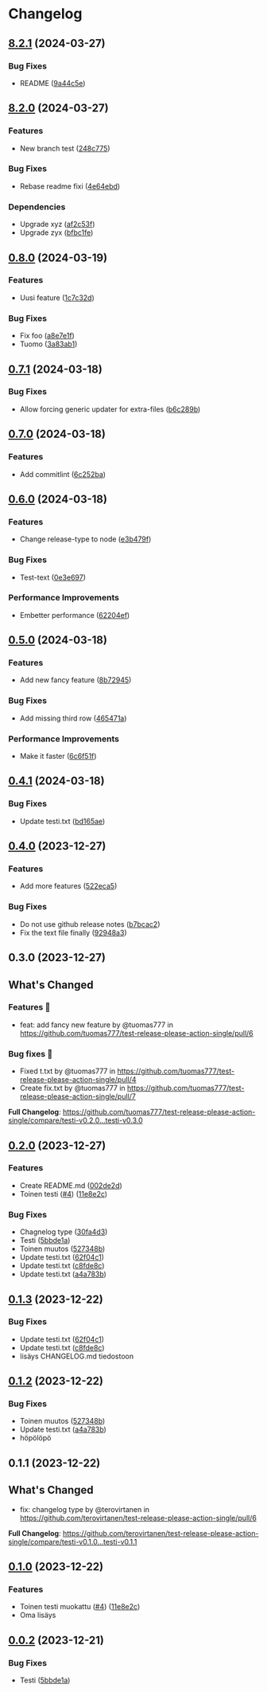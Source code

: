 # Changelog

## [8.2.1](https://github.com/tuomas777/test-release-please-action-single/compare/testi-v8.2.0...testi-v8.2.1) (2024-03-27)


### Bug Fixes

* README ([9a44c5e](https://github.com/tuomas777/test-release-please-action-single/commit/9a44c5e7d5600f31cec240ce3b9afb4e0b72be97))

## [8.2.0](https://github.com/tuomas777/test-release-please-action-single/compare/testi-v0.8.0...testi-v8.2.0) (2024-03-27)


### Features

* New branch test ([248c775](https://github.com/tuomas777/test-release-please-action-single/commit/248c775af78596e6aa20a2a929b0fb5338559f8e))


### Bug Fixes

* Rebase readme fixi ([4e64ebd](https://github.com/tuomas777/test-release-please-action-single/commit/4e64ebdfcbb3453d65844a68ae81a0678856f5a3))


### Dependencies

* Upgrade xyz ([af2c53f](https://github.com/tuomas777/test-release-please-action-single/commit/af2c53f0903ebaebe91b3e73e0091d92a6f476de))
* Upgrade zyx ([bfbc1fe](https://github.com/tuomas777/test-release-please-action-single/commit/bfbc1fe1200aead00a2a10119dcb83df6061b8d3))

## [0.8.0](https://github.com/tuomas777/test-release-please-action-single/compare/testi-v0.7.1...testi-v0.8.0) (2024-03-19)


### Features

* Uusi feature ([1c7c32d](https://github.com/tuomas777/test-release-please-action-single/commit/1c7c32d33c9c6602e33e070f1e6e371dcbcb0cd8))


### Bug Fixes

* Fix foo ([a8e7e1f](https://github.com/tuomas777/test-release-please-action-single/commit/a8e7e1fbc6a63fa640a38589c558cfeebae7a373))
* Tuomo ([3a83ab1](https://github.com/tuomas777/test-release-please-action-single/commit/3a83ab1bdd56cd035f79ee951305f6b4d1b342f4))

## [0.7.1](https://github.com/tuomas777/test-release-please-action-single/compare/testi-v0.7.0...testi-v0.7.1) (2024-03-18)


### Bug Fixes

* Allow forcing generic updater for extra-files ([b6c289b](https://github.com/tuomas777/test-release-please-action-single/commit/b6c289be4d8b0d651f0dfbc3b17d91dcd8f29ec5))

## [0.7.0](https://github.com/tuomas777/test-release-please-action-single/compare/testi-v0.6.0...testi-v0.7.0) (2024-03-18)


### Features

* Add commitlint ([6c252ba](https://github.com/tuomas777/test-release-please-action-single/commit/6c252bac89ead1e02e3a3bee075b6944606d4683))

## [0.6.0](https://github.com/tuomas777/test-release-please-action-single/compare/testi-v0.5.0...testi-v0.6.0) (2024-03-18)


### Features

* Change release-type to node ([e3b479f](https://github.com/tuomas777/test-release-please-action-single/commit/e3b479f6d2dea4a866fbbba5033604109809bd1b))


### Bug Fixes

* Test-text ([0e3e697](https://github.com/tuomas777/test-release-please-action-single/commit/0e3e69700757b44db1ed492a6b724f8c9543dfdc))


### Performance Improvements

* Embetter performance ([62204ef](https://github.com/tuomas777/test-release-please-action-single/commit/62204ef1580f336b7e63c460d32d9ab6dd4ca1c3))

## [0.5.0](https://github.com/tuomas777/test-release-please-action-single/compare/testi-v0.4.1...testi-v0.5.0) (2024-03-18)


### Features

* Add new fancy feature ([8b72945](https://github.com/tuomas777/test-release-please-action-single/commit/8b729457f0338a36caa3231248aa51427d4e379e))


### Bug Fixes

* Add missing third row ([465471a](https://github.com/tuomas777/test-release-please-action-single/commit/465471a236228317621671de6d8ab97e1c860c00))


### Performance Improvements

* Make it faster ([6c6f51f](https://github.com/tuomas777/test-release-please-action-single/commit/6c6f51f70f1e763bef3b83e722b476460bb469db))

## [0.4.1](https://github.com/tuomas777/test-release-please-action-single/compare/testi-v0.4.0...testi-v0.4.1) (2024-03-18)


### Bug Fixes

* Update testi.txt ([bd165ae](https://github.com/tuomas777/test-release-please-action-single/commit/bd165ae8863cb3de90136492854b587dd3c5f148))

## [0.4.0](https://github.com/tuomas777/test-release-please-action-single/compare/testi-v0.3.0...testi-v0.4.0) (2023-12-27)


### Features

* Add more features ([522eca5](https://github.com/tuomas777/test-release-please-action-single/commit/522eca5aa3f9e19524942d1ca1a8a7e36c6f57a8))


### Bug Fixes

* Do not use github release notes ([b7bcac2](https://github.com/tuomas777/test-release-please-action-single/commit/b7bcac2d5f56f5c67925c17bb1b424535e594592))
* Fix the text file finally ([92948a3](https://github.com/tuomas777/test-release-please-action-single/commit/92948a39a55348741e3d39b62d40c05678737b09))

## 0.3.0 (2023-12-27)

<!-- Release notes generated using configuration in .github/release.yml at master -->

## What's Changed
### Features 🎉
* feat: add fancy new feature by @tuomas777 in https://github.com/tuomas777/test-release-please-action-single/pull/6
### Bug fixes 🐛
* Fixed t.txt by @tuomas777 in https://github.com/tuomas777/test-release-please-action-single/pull/4
* Create fix.txt by @tuomas777 in https://github.com/tuomas777/test-release-please-action-single/pull/7


**Full Changelog**: https://github.com/tuomas777/test-release-please-action-single/compare/testi-v0.2.0...testi-v0.3.0

## [0.2.0](https://github.com/tuomas777/test-release-please-action-single/compare/testi-v0.1.3...testi-v0.2.0) (2023-12-27)


### Features

* Create README.md ([002de2d](https://github.com/tuomas777/test-release-please-action-single/commit/002de2dfe0237c3b9d4bb014d84b38f973567e5a))
* Toinen testi ([#4](https://github.com/tuomas777/test-release-please-action-single/issues/4)) ([11e8e2c](https://github.com/tuomas777/test-release-please-action-single/commit/11e8e2ca560b77bee99b999f8ac9035b7bc7ba0a))


### Bug Fixes

* Chagnelog type ([30fa4d3](https://github.com/tuomas777/test-release-please-action-single/commit/30fa4d3943f097045a4a368d3252dcbe08372d54))
* Testi ([5bbde1a](https://github.com/tuomas777/test-release-please-action-single/commit/5bbde1a3ae18ec7424eb74bec18f0073ff1bab12))
* Toinen muutos ([527348b](https://github.com/tuomas777/test-release-please-action-single/commit/527348b16d8e6035cde8f8e4e0541fca1aa1eb0d))
* Update testi.txt ([62f04c1](https://github.com/tuomas777/test-release-please-action-single/commit/62f04c171a791efb9470dd9bc9bcb496089ba792))
* Update testi.txt ([c8fde8c](https://github.com/tuomas777/test-release-please-action-single/commit/c8fde8cded0d24748a43f31ac7426a701ac5c772))
* Update testi.txt ([a4a783b](https://github.com/tuomas777/test-release-please-action-single/commit/a4a783b22a9a6f1f29e750913777da15965a6101))

## [0.1.3](https://github.com/terovirtanen/test-release-please-action-single/compare/testi-v0.1.2...testi-v0.1.3) (2023-12-22)


### Bug Fixes

* Update testi.txt ([62f04c1](https://github.com/terovirtanen/test-release-please-action-single/commit/62f04c171a791efb9470dd9bc9bcb496089ba792))
* Update testi.txt ([c8fde8c](https://github.com/terovirtanen/test-release-please-action-single/commit/c8fde8cded0d24748a43f31ac7426a701ac5c772))
* lisäys CHANGELOG.md tiedostoon

## [0.1.2](https://github.com/terovirtanen/test-release-please-action-single/compare/testi-v0.1.1...testi-v0.1.2) (2023-12-22)


### Bug Fixes

* Toinen muutos ([527348b](https://github.com/terovirtanen/test-release-please-action-single/commit/527348b16d8e6035cde8f8e4e0541fca1aa1eb0d))
* Update testi.txt ([a4a783b](https://github.com/terovirtanen/test-release-please-action-single/commit/a4a783b22a9a6f1f29e750913777da15965a6101))
* höpölöpö

## 0.1.1 (2023-12-22)

## What's Changed
* fix: changelog type by @terovirtanen in https://github.com/terovirtanen/test-release-please-action-single/pull/6


**Full Changelog**: https://github.com/terovirtanen/test-release-please-action-single/compare/testi-v0.1.0...testi-v0.1.1

## [0.1.0](https://github.com/terovirtanen/test-release-please-action-single/compare/testi-v0.0.2...testi-v0.1.0) (2023-12-22)


### Features

* Toinen testi muokattu ([#4](https://github.com/terovirtanen/test-release-please-action-single/issues/4)) ([11e8e2c](https://github.com/terovirtanen/test-release-please-action-single/commit/11e8e2ca560b77bee99b999f8ac9035b7bc7ba0a))
* Oma lisäys

## [0.0.2](https://github.com/terovirtanen/test-release-please-action-single/compare/testi-v0.0.1...testi-v0.0.2) (2023-12-21)


### Bug Fixes

* Testi ([5bbde1a](https://github.com/terovirtanen/test-release-please-action-single/commit/5bbde1a3ae18ec7424eb74bec18f0073ff1bab12))
